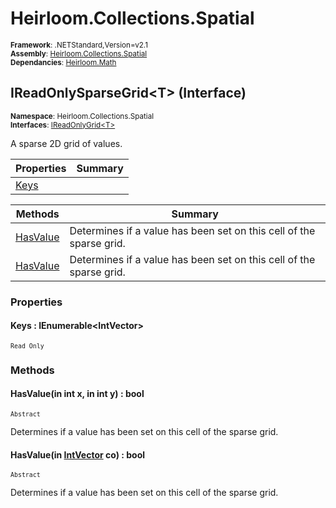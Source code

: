 # Heirloom.Collections.Spatial

<small>**Framework**: .NETStandard,Version=v2.1</small>  
<small>**Assembly**: [Heirloom.Collections.Spatial](../Heirloom.Collections.Spatial/Heirloom.Collections.Spatial.md)</small>  
<small>**Dependancies**: [Heirloom.Math](../Heirloom.Math/Heirloom.Math.md)</small>  

## IReadOnlySparseGrid\<T> (Interface)
<small>**Namespace**: Heirloom.Collections.Spatial</sub></small>  
<small>**Interfaces**: [IReadOnlyGrid\<T>](Heirloom.Collections.Spatial.IReadOnlyGrid[T].md)</small>  

A sparse 2D grid of values.

| Properties           | Summary |
|----------------------|---------|
| [Keys](#KEY3D37EC76) |         |

| Methods                  | Summary                                                             |
|--------------------------|---------------------------------------------------------------------|
| [HasValue](#HASB31488F1) | Determines if a value has been set on this cell of the sparse grid. |
| [HasValue](#HASB31488F1) | Determines if a value has been set on this cell of the sparse grid. |

### Properties

#### <a name="KEY3D37EC76"></a>Keys : IEnumerable\<IntVector>

<small>`Read Only`</small>

### Methods

#### <a name="HAS1E7B500D"></a>HasValue(in int x, in int y) : bool
<small>`Abstract`</small>

Determines if a value has been set on this cell of the sparse grid.


#### <a name="HAS93C63DAD"></a>HasValue(in [IntVector](../Heirloom.Math/Heirloom.Math.IntVector.md) co) : bool
<small>`Abstract`</small>

Determines if a value has been set on this cell of the sparse grid.


